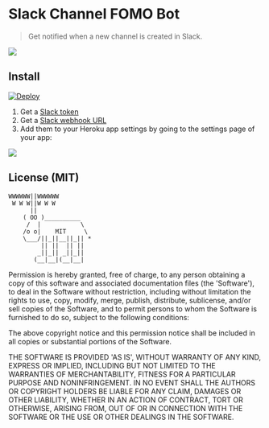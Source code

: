 # Slack Channel FOMO Bot

> Get notified when a new channel is created in Slack.

![](https://cloudup.com/c14WVywYM5X+)

## Install

[![Deploy](https://www.herokucdn.com/deploy/button.png)](https://heroku.com/deploy?env[SLACK_TOKEN]=get+your+token+here:+https://api.slack.com/tokens&env[SLACK_WEBHOOK]=get+that+here:+https://my.slack.com/services/new/incoming-webhook)

1. Get a [Slack token](https://api.slack.com/tokens)
2. Get a [Slack webhook URL](https://my.slack.com/services/new/incoming-webhook)
3. Add them to your Heroku app settings by going to the settings page of your app:

![](https://cloudup.com/ch_ZxzuDtIv+)

## License (MIT)

```
WWWWWW||WWWWWW
 W W W||W W W
      ||
    ( OO )__________
     /  |           \
    /o o|    MIT     \
    \___/||_||__||_|| *
         || ||  || ||
        _||_|| _||_||
       (__|__|(__|__|
```

Permission is hereby granted, free of charge, to any person obtaining a copy of this software and associated documentation files (the 'Software'), to deal in the Software without restriction, including without limitation the rights to use, copy, modify, merge, publish, distribute, sublicense, and/or sell copies of the Software, and to permit persons to whom the Software is furnished to do so, subject to the following conditions:

The above copyright notice and this permission notice shall be included in all copies or substantial portions of the Software.

THE SOFTWARE IS PROVIDED 'AS IS', WITHOUT WARRANTY OF ANY KIND, EXPRESS OR IMPLIED, INCLUDING BUT NOT LIMITED TO THE WARRANTIES OF MERCHANTABILITY, FITNESS FOR A PARTICULAR PURPOSE AND NONINFRINGEMENT. IN NO EVENT SHALL THE AUTHORS OR COPYRIGHT HOLDERS BE LIABLE FOR ANY CLAIM, DAMAGES OR OTHER LIABILITY, WHETHER IN AN ACTION OF CONTRACT, TORT OR OTHERWISE, ARISING FROM, OUT OF OR IN CONNECTION WITH THE SOFTWARE OR THE USE OR OTHER DEALINGS IN THE SOFTWARE.

